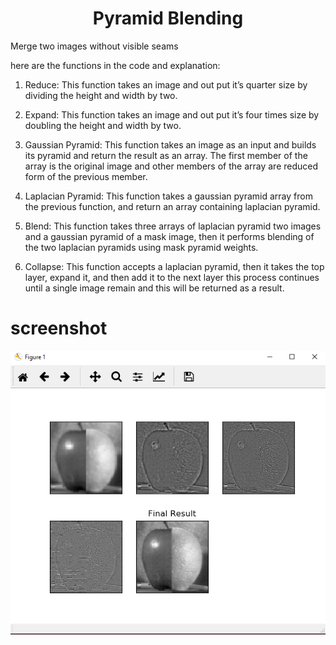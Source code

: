 <div align="center">

# Pyramid Blending
</div>

Merge	two	images	without	visible	seams	

here are the functions in the code and explanation:

1. Reduce: This function takes an image and out put it’s quarter size by dividing the height and width by two.

1. Expand: This function takes an image and out put it’s four times size by doubling the height and width by two.

1. Gaussian Pyramid: This function takes an image as an input and builds its pyramid and return the result as an array. The first member of the array is the original image and other members of the array are reduced form of the previous member.

1. Laplacian Pyramid: This function takes a gaussian pyramid array from the previous function, and return an array containing laplacian pyramid.

1. Blend: This function takes three arrays of laplacian pyramid two images and a gaussian pyramid of a mask image, then it performs blending of the two laplacian pyramids using mask pyramid weights.

1. Collapse: This function accepts a laplacian pyramid, then it takes the top layer, expand it, and then add it to the next layer this process continues until a single image remain and this will be returned as a result.


# screenshot

![](https://github.com/shimaaelhosary/Pyramid-Blending/blob/master/result/Capture.PNG)
